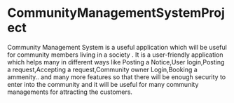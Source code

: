 # CommunityManagementSystemProject


  
Community Management System is a useful application which will be useful for community members living in a society . It is a user-friendly application which helps many in different ways like Posting a Notice,User login,Posting a request,Accepting a request,Community owner Login,Booking a ammenity.. and many more features so that there will be enough security to enter into the community and it will be useful for many community managements for attracting the customers.


